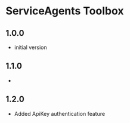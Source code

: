 # ServiceAgents Toolbox

## 1.0.0

- initial version

## 1.1.0

- 

## 1.2.0

- Added ApiKey authentication feature